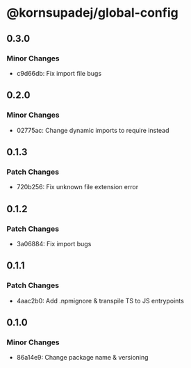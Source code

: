 # @kornsupadej/global-config

## 0.3.0

### Minor Changes

- c9d66db: Fix import file bugs

## 0.2.0

### Minor Changes

- 02775ac: Change dynamic imports to require instead

## 0.1.3

### Patch Changes

- 720b256: Fix unknown file extension error

## 0.1.2

### Patch Changes

- 3a06884: Fix import bugs

## 0.1.1

### Patch Changes

- 4aac2b0: Add .npmignore & transpile TS to JS entrypoints

## 0.1.0

### Minor Changes

- 86a14e9: Change package name & versioning
